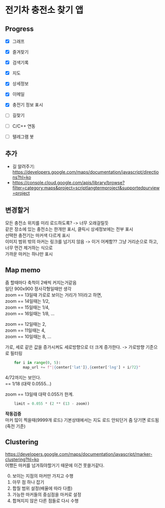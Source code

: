 # 전기차 충전소 찾기 앱

## Progress
- [x] 그래프
- [x] 즐겨찾기
- [x] 검색기록
- [x] 지도
- [x] 상세정보
- [x] 이메일
- [x] 충전기 정보 표시
- [ ] 길찾기
- [ ] C/C++ 연동
- [ ] 텔레그램 봇



## 추가
- 길 알려주기: https://developers.google.com/maps/documentation/javascript/directions?hl=ko  
- https://console.cloud.google.com/apis/library/browse?filter=category:maps&project=scriptlangtermproject&supportedpurview=project

## 변경할거
모든 충전소 위치를 미리 로드하도록? -> 너무 오래걸릴듯  
같은 장소에 있는 충전소는 한개만 표시, 클릭시 상세정보에는 전부 표시  
선택한 충전기는 마커색 다르게 표시  
이미지 범위 밖의 마커는 링크를 넘기지 않음 -> 이거 어케함?? 그냥 거리순으로 하고, 너무 먼건 제거하는 식으로  
가까운 마커는 하나만 표시  



## Map memo
줌 할때마다 축척이 2배씩 커지는거같음  
일단 900x900 정사각형일때만 생각  
zoom == 13일때 가로로 보이는 거리가 1이라고 하면,  
zoom == 14일때는 1/2,  
zoom == 15일때는 1/4,  
zoom == 16일때는 1/8, ...

zoom == 12일때는 2,  
zoom == 11일때는 4,  
zoom == 10일때는 8, ...

가로, 세로 같은 값을 증가시켜도 세로방향으로 더 크게 증가한다. -> 가로방향 기준으로 필터링  

```py
    for i in range(0, 5):
        map_url += f"|{center['lat']},{center['lng'] + i/72}"
```
4/72까지는 보인다.  
== 1/18 (대략 0.0555...)

zoom == 13일때 대략 0.055가 한계.

```py
    limit = 0.055 * (2 ** (13 - zoom))
```

**작동검증**  
마커 많이 찍을때(9999개 로드) 기본상태에서는 지도 로드 안되던거 줌 당기면 로드됨(죽전 기준)  

## Clustering
https://developers.google.com/maps/documentation/javascript/marker-clustering?hl=ko  
어쨌든 마커를 넘겨줘야할거기 때문에 이건 못쓸거같다.  

0. 보이는 지점의 마커만 가지고 수행
1. 아무 점 하나 잡기
2. 합칠 범위 설정(배율에 따라 다름)
3. 가능한 마커들의 중심점을 마커로 설정
4. 합쳐지지 않은 다른 점들로 다시 수행